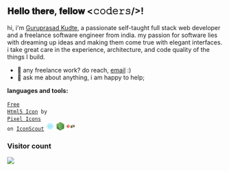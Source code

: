 <h2> 𝐇𝐞𝐥𝐥𝐨 𝐭𝐡𝐞𝐫𝐞, 𝐟𝐞𝐥𝐥𝐨𝐰 <𝚌𝚘𝚍𝚎𝚛𝚜/>!</h2>

hi, i'm [Guruprasad Kudte](https://gurukudte.github.com/), a passionate self-taught full stack web developer and a freelance software engineer from india. my passion for software lies with dreaming up ideas and making them come true with elegant interfaces. i take great care in the experience, architecture, and code quality of the things I build.

- 💼 any freelance work? do reach, [email](mailto:gkudtecoding@gmail.com) :)
- 💬 ask me about anything, i am happy to help;

**languages and tools:**  

<code><a href="https://iconscout.com/icons/html5" target="_blank">Free Html5 Icon</a> by <a href="https://iconscout.com/contributors/pixel-icons">Pixel Icons</a> on <a href="https://iconscout.com">IconScout</a></code>
<code><img height="20" src="https://raw.githubusercontent.com/github/explore/80688e429a7d4ef2fca1e82350fe8e3517d3494d/topics/react/react.png"></code>
<code><img height="20" src="https://raw.githubusercontent.com/github/explore/80688e429a7d4ef2fca1e82350fe8e3517d3494d/topics/nodejs/nodejs.png"></code>
<code><img height="20" src="https://raw.githubusercontent.com/github/explore/80688e429a7d4ef2fca1e82350fe8e3517d3494d/topics/git/git.png"></code>


### Visitor count
<img src="https://profile-counter.glitch.me/gurukudte/count.svg" />